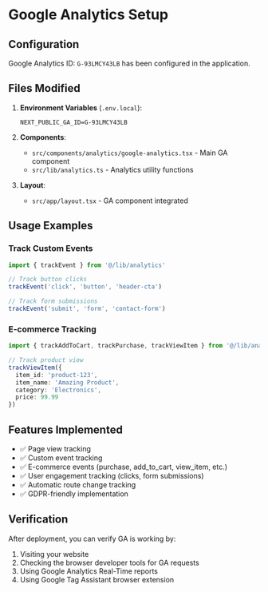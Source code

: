 # Google Analytics Setup

## Configuration

Google Analytics ID: `G-93LMCY43LB` has been configured in the application.

## Files Modified

1. **Environment Variables** (`.env.local`):
   ```
   NEXT_PUBLIC_GA_ID=G-93LMCY43LB
   ```

2. **Components**:
   - `src/components/analytics/google-analytics.tsx` - Main GA component
   - `src/lib/analytics.ts` - Analytics utility functions

3. **Layout**: 
   - `src/app/layout.tsx` - GA component integrated

## Usage Examples

### Track Custom Events
```typescript
import { trackEvent } from '@/lib/analytics'

// Track button clicks
trackEvent('click', 'button', 'header-cta')

// Track form submissions
trackEvent('submit', 'form', 'contact-form')
```

### E-commerce Tracking
```typescript
import { trackAddToCart, trackPurchase, trackViewItem } from '@/lib/analytics'

// Track product view
trackViewItem({
  item_id: 'product-123',
  item_name: 'Amazing Product',
  category: 'Electronics',
  price: 99.99
})
```

## Features Implemented

- ✅ Page view tracking
- ✅ Custom event tracking  
- ✅ E-commerce events (purchase, add_to_cart, view_item, etc.)
- ✅ User engagement tracking (clicks, form submissions)
- ✅ Automatic route change tracking
- ✅ GDPR-friendly implementation

## Verification

After deployment, you can verify GA is working by:

1. Visiting your website
2. Checking the browser developer tools for GA requests
3. Using Google Analytics Real-Time reports
4. Using Google Tag Assistant browser extension

